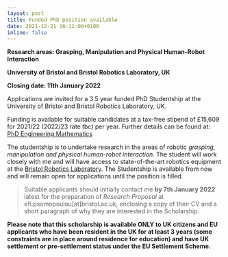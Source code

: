 ```yaml
---
layout: post
title: Funded PhD position available
date: 2021-12-21 16:11:00+0100
inline: false
---
```


**Research areas: Grasping, Manipulation and Physical Human-Robot Interaction**

**University of Bristol and Bristol Robotics Laboratory, UK**

**Closing date: 11th January 2022**

Applications are invited for a 3.5 year funded PhD Studentship at the University of Bristol and Bristol Robotics Laboratory, UK.

Funding is available for suitable candidates at a tax-free stipend of £15,609 for 2021/22 (2022/23 rate tbc) per year. Further details can be found at: [PhD Engineering Mathematics](http://www.bristol.ac.uk/study/postgraduate/2022/eng/phd-eng-maths/)

The studentship is to undertake research in the areas of robotic *grasping, manipulation and physical human-robot interaction*. The student will work closely with me and will have access to state-of-the-art robotics equipment at the [Bristol Robotics Laboratory](https://www.bristolroboticslab.com/). The Studentship is available from now and will remain open for applications until the position is filled.

> Suitable applicants should initially contact me **by 7th January 2022** latest​ for the preparation of *Research Proposal* at efi.psomopoulou[at]bristol.ac.uk, enclosing a copy of their CV and a short paragraph of why they are interested in the Scholarship.

**Please note that this scholarship is available ONLY to UK citizens and EU applicants who have been resident in the UK for at least 3 years (some constraints are in place around residence for education) and have UK settlement or pre-settlement status under the EU Settlement Scheme.**


